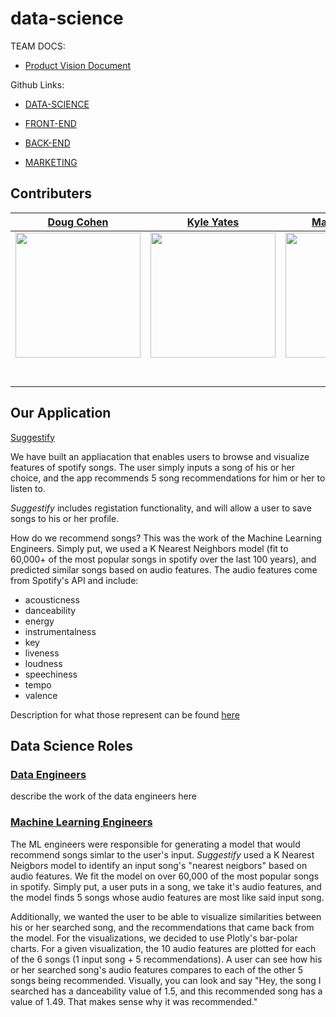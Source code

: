 # data-science
TEAM DOCS:
 - [Product Vision Document](https://docs.google.com/document/d/12xxUc99Jrm3hWjPMIQEDg0PrAdt2xSLLVqvg2ekIe38/edit)


Github Links:

- [DATA-SCIENCE](https://github.com/Build-Week-Spotify/ds)
 
- [FRONT-END](hhttps://github.com/Build-Week-Spotify/front-end)

- [BACK-END](https://github.com/Build-Week-Spotify/back-end)

- [MARKETING](https://github.com/Build-Week-Spotify/marketing-page)

 
## **Contributers**
|[Doug Cohen](https://github.com/dougscohen)                                        |[Kyle Yates](https://github.com/KyleTy1er)                                        |[Martin Herbert](https://github.com/mherbert93)                                        |[Thomas McDaniel](hhttps://github.com/ThomasMcDaniel91)                                        |
| :-----------------------------------------------------------------------------------------------------------: | :-----------------------------------------------------------------------------------------------------------: | :-----------------------------------------------------------------------------------------------------------: | :-----------------------------------------------------------------------------------------------------------: |
|                      [<img src="https://avatars1.githubusercontent.com/u/60849521?s=460&u=1c0422c701fc566ecd9edcea912801a88f1ce720&v=4" width = "200" />](https://github.com/dougscohen)                       |                      [<img src="https://avatars0.githubusercontent.com/u/53956594?s=460&u=c75a90473ca33926d32e1bca8fb1746020e3ab23&v=4" width = "200" />](https://github.com/KyleTy1er)                       |                      [<img src="https://avatars1.githubusercontent.com/u/61983078?s=460&u=93f8bf6e6814f5805d5cf132f4ba1a8f4106e7ee&v=4" width = "200" />](hhttps://github.com/mherbert93)                       |                      [<img src="https://avatars1.githubusercontent.com/u/61952859?s=460&v=4"  width = "200" />](hhttps://github.com/ThomasMcDaniel91)                       
|                 [<img src="https://github.com/favicon.ico" width="15"> ](https://github.com/dougscohen)                 |            [<img src="https://github.com/favicon.ico" width="15"> ](https://github.com/KyleTy1er)             |           [<img src="https://github.com/favicon.ico" width="15"> ](https://github.com/mherbert93)            |           [<img src="https://github.com/favicon.ico" width="15"> ](https://github.com/ThomasMcDaniel91)            |
| [ <img src="https://static.licdn.com/sc/h/al2o9zrvru7aqj8e1x2rzsrca" width="15"> ](https://www.linkedin.com/in/dougcohen3/) | [ <img src="https://static.licdn.com/sc/h/al2o9zrvru7aqj8e1x2rzsrca" width="15"> ](https://www.linkedin.com/in/kyle-tyler-b50a1b169/) | [ <img src="https://static.licdn.com/sc/h/al2o9zrvru7aqj8e1x2rzsrca" width="15"> ](https://www.linkedin.com/in/martin-herbert-7243101a7/) | [ <img src="https://static.licdn.com/sc/h/al2o9zrvru7aqj8e1x2rzsrca" width="15"> ](https://www.linkedin.com/in/thomas-mcdaniel-ab26901a7/)

## **Our Application**

[Suggestify](https://spotify-song-suggester.netlify.app/)

We have built an appliacation that enables users to browse and visualize features of spotify songs. The user simply inputs a song of his or her choice, and the app recommends 5 song recommendations for him or her to listen to.

*Suggestify* includes registation functionality, and will allow a user to save songs to his or her profile. 

How do we recommend songs? This was the work of the Machine Learning Engineers. Simply put, we used a K Nearest Neighbors model (fit to 60,000+ of the most popular songs in spotify over the last 100 years), and predicted similar songs based on audio features. The audio features come from Spotify's API and include: 
- acousticness
- danceability
- energy
- instrumentalness
- key
- liveness
- loudness
- speechiness
- tempo
- valence

Description for what those represent can be found [here](https://developer.spotify.com/documentation/web-api/reference/tracks/get-audio-features/)

## **Data Science Roles**

### <ins>Data Engineers</ins>

describe the work of the data engineers here

### <ins>Machine Learning Engineers</ins>

The ML engineers were responsible for generating a model that would recommend songs simlar to the user's input. *Suggestify* used a K Nearest Neigbors model to identify an input song's "nearest neigbors" based on audio features. We fit the model on over 60,000 of the most popular songs in spotify. Simply put, a user puts in a song, we take it's audio features, and the model finds 5 songs whose audio features are most like said input song.

Additionally, we wanted the user to be able to visualize similarities between his or her searched song, and the recommendations that came back from the model. For the visualizations, we decided to use Plotly's bar-polar charts. For a given visualization, the 10 audio features are plotted for each of the 6 songs (1 input song + 5 recommendations). A user can see how his or her searched song's audio features compares to each of the other 5 songs being recommended. Visually, you can look and say "Hey, the song I searched has a danceability value of 1.5, and this recommended song has a value of 1.49. That makes sense why it was recommended."